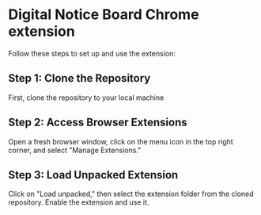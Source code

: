 # Digital Notice Board Chrome extension
Follow these steps to set up and use the extension:

## Step 1: Clone the Repository
First, clone the repository to your local machine

## Step 2: Access Browser Extensions
Open a fresh browser window, click on the menu icon in the top right corner, and select "Manage Extensions."

## Step 3: Load Unpacked Extension
Click on "Load unpacked," then select the extension folder from the cloned repository. Enable the extension and use it.

